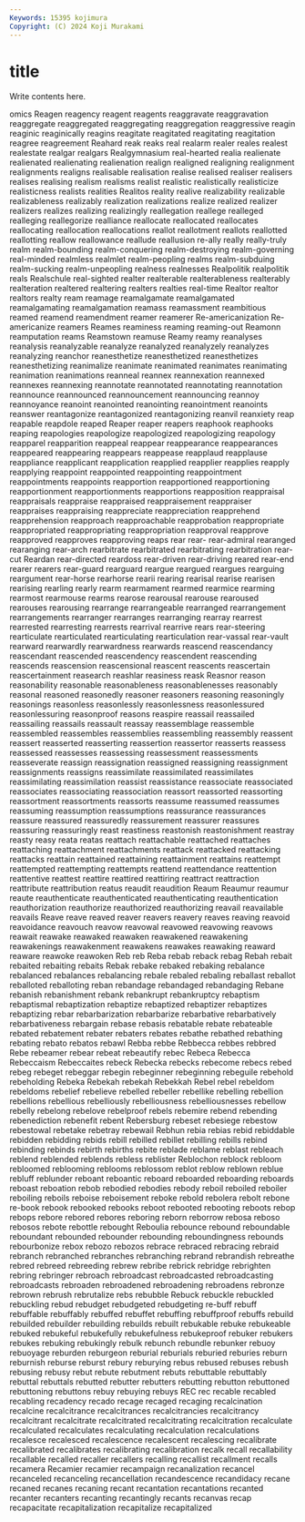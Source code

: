 ```yaml
---
Keywords: 15395 kojimura
Copyright: (C) 2024 Koji Murakami
---
```


# title

Write contents here.



omics Reagen reagency reagent
reagents reaggravate reaggravation reaggregate reaggregated reaggregating reaggregation reaggressive reagin reaginic
reaginically reagins reagitate reagitated reagitating reagitation reagree reagreement Reahard reak
reaks real realarm realer reales realest realestate realgar realgars Realgymnasium
real-hearted realia realienate realienated realienating realienation realign realigned realigning realignment
realignments realigns realisable realisation realise realised realiser realisers realises realising
realism realisms realist realistic realistically realisticize realisticness realists realities Realitos
reality realive realizability realizable realizableness realizably realization realizations realize realized
realizer realizers realizes realizing realizingly reallegation reallege realleged realleging reallegorize
realliance reallocate reallocated reallocates reallocating reallocation reallocations reallot reallotment reallots
reallotted reallotting reallow reallowance reallude reallusion re-ally really really-truly realm
realm-bounding realm-conquering realm-destroying realm-governing real-minded realmless realmlet realm-peopling realms realm-subduing
realm-sucking realm-unpeopling realness realnesses Realpolitik realpolitik reals Realschule real-sighted realter
realterable realterableness realterably realteration realtered realtering realters realties real-time Realtor
realtor realtors realty ream reamage reamalgamate reamalgamated reamalgamating reamalgamation reamass
reamassment reambitious reamed reamend reamendment reamer reamerer Re-americanization Re-americanize reamers
Reames reaminess reaming reaming-out Reamonn reamputation reams Reamstown reamuse Reamy
reamy reanalyses reanalysis reanalyzable reanalyze reanalyzed reanalyzely reanalyzes reanalyzing reanchor
reanesthetize reanesthetized reanesthetizes reanesthetizing reanimalize reanimate reanimated reanimates reanimating reanimation
reanimations reanneal reannex reannexation reannexed reannexes reannexing reannotate reannotated reannotating
reannotation reannounce reannounced reannouncement reannouncing reannoy reannoyance reanoint reanointed reanointing
reanointment reanoints reanswer reantagonize reantagonized reantagonizing reanvil reanxiety reap reapable
reapdole reaped Reaper reaper reapers reaphook reaphooks reaping reapologies reapologize
reapologized reapologizing reapology reapparel reapparition reappeal reappear reappearance reappearances reappeared
reappearing reappears reappease reapplaud reapplause reappliance reapplicant reapplication reapplied reapplier
reapplies reapply reapplying reappoint reappointed reappointing reappointment reappointments reappoints reapportion
reapportioned reapportioning reapportionment reapportionments reapportions reapposition reappraisal reappraisals reappraise reappraised
reappraisement reappraiser reappraises reappraising reappreciate reappreciation reapprehend reapprehension reapproach reapproachable
reapprobation reappropriate reappropriated reappropriating reappropriation reapproval reapprove reapproved reapproves reapproving
reaps rear rear- rear-admiral rearanged rearanging rear-arch rearbitrate rearbitrated rearbitrating
rearbitration rear-cut Reardan rear-directed reardoss rear-driven rear-driving reared rear-end rearer
rearers rear-guard rearguard reargue reargued reargues rearguing reargument rear-horse rearhorse
rearii rearing rearisal rearise rearisen rearising rearling rearly rearm rearmament
rearmed rearmice rearming rearmost rearmouse rearms rearose rearousal rearouse rearoused
rearouses rearousing rearrange rearrangeable rearranged rearrangement rearrangements rearranger rearranges rearranging
rearray rearrest rearrested rearresting rearrests rearrival rearrive rears rear-steering rearticulate
rearticulated rearticulating rearticulation rear-vassal rear-vault rearward rearwardly rearwardness rearwards reascend
reascendancy reascendant reascended reascendency reascendent reascending reascends reascension reascensional reascent
reascents reascertain reascertainment reasearch reashlar reasiness reask Reasnor reason reasonability
reasonable reasonableness reasonablenesses reasonably reasonal reasoned reasonedly reasoner reasoners reasoning
reasoningly reasonings reasonless reasonlessly reasonlessness reasonlessured reasonlessuring reasonproof reasons reaspire
reassail reassailed reassailing reassails reassault reassay reassemblage reassemble reassembled reassembles
reassemblies reassembling reassembly reassent reassert reasserted reasserting reassertion reassertor reasserts
reassess reassessed reassesses reassessing reassessment reassessments reasseverate reassign reassignation reassigned
reassigning reassignment reassignments reassigns reassimilate reassimilated reassimilates reassimilating reassimilation reassist
reassistance reassociate reassociated reassociates reassociating reassociation reassort reassorted reassorting reassortment
reassortments reassorts reassume reassumed reassumes reassuming reassumption reassumptions reassurance reassurances
reassure reassured reassuredly reassurement reassurer reassures reassuring reassuringly reast reastiness
reastonish reastonishment reastray reasty reasy reata reatas reattach reattachable reattached
reattaches reattaching reattachment reattachments reattack reattacked reattacking reattacks reattain reattained
reattaining reattainment reattains reattempt reattempted reattempting reattempts reattend reattendance reattention
reattentive reattest reattire reattired reattiring reattract reattraction reattribute reattribution reatus
reaudit reaudition Reaum Reaumur reaumur reaute reauthenticate reauthenticated reauthenticating reauthentication
reauthorization reauthorize reauthorized reauthorizing reavail reavailable reavails Reave reave reaved
reaver reavers reavery reaves reaving reavoid reavoidance reavouch reavow reavowal
reavowed reavowing reavows reawait reawake reawaked reawaken reawakened reawakening reawakenings
reawakenment reawakens reawakes reawaking reaward reaware reawoke reawoken Reb reb
Reba rebab reback rebag Rebah rebait rebaited rebaiting rebaits Rebak
rebake rebaked rebaking rebalance rebalanced rebalances rebalancing rebale rebaled rebaling
reballast reballot reballoted reballoting reban rebandage rebandaged rebandaging Rebane rebanish
rebanishment rebank rebankrupt rebankruptcy rebaptism rebaptismal rebaptization rebaptize rebaptized rebaptizer
rebaptizes rebaptizing rebar rebarbarization rebarbarize rebarbative rebarbatively rebarbativeness rebargain rebase
rebasis rebatable rebate rebateable rebated rebatement rebater rebaters rebates rebathe
rebathed rebathing rebating rebato rebatos rebawl Rebba rebbe Rebbecca rebbes
rebbred Rebe rebeamer rebear rebeat rebeautify rebec Rebeca Rebecca Rebeccaism
Rebeccaites rebeck Rebecka rebecks rebecome rebecs rebed rebeg rebeget rebeggar
rebegin rebeginner rebeginning rebeguile rebehold rebeholding Rebeka Rebekah rebekah Rebekkah
Rebel rebel rebeldom rebeldoms rebelief rebelieve rebelled rebeller rebellike rebelling
rebellion rebellions rebellious rebelliously rebelliousness rebelliousnesses rebellow rebelly rebelong rebelove
rebelproof rebels rebemire rebend rebending rebenediction rebenefit rebent Rebersburg rebeset
rebesiege rebestow rebestowal rebetake rebetray rebewail Rebhun rebia rebias rebid
rebiddable rebidden rebidding rebids rebill rebilled rebillet rebilling rebills rebind
rebinding rebinds rebirth rebirths rebite reblade reblame reblast rebleach reblend
reblended reblends rebless reblister Reblochon reblock rebloom rebloomed reblooming reblooms
reblossom reblot reblow reblown reblue rebluff reblunder reboant reboantic reboard
reboarded reboarding reboards reboast reboation rebob rebodied rebodies rebody reboil
reboiled reboiler reboiling reboils reboise reboisement reboke rebold rebolera rebolt
rebone re-book rebook rebooked rebooks reboot rebooted rebooting reboots rebop
rebops rebore rebored rebores reboring reborn reborrow rebosa reboso rebosos
rebote rebottle rebought Reboulia rebounce rebound reboundable reboundant rebounded rebounder
rebounding reboundingness rebounds rebourbonize rebox rebozo rebozos rebrace rebraced rebracing
rebraid rebranch rebranched rebranches rebranching rebrand rebrandish rebreathe rebred rebreed
rebreeding rebrew rebribe rebrick rebridge rebrighten rebring rebringer rebroach rebroadcast
rebroadcasted rebroadcasting rebroadcasts rebroaden rebroadened rebroadening rebroadens rebronze rebrown rebrush
rebrutalize rebs rebubble Rebuck rebuckle rebuckled rebuckling rebud rebudget rebudgeted
rebudgeting re-buff rebuff rebuffable rebuffably rebuffed rebuffet rebuffing rebuffproof rebuffs
rebuild rebuilded rebuilder rebuilding rebuilds rebuilt rebukable rebuke rebukeable rebuked
rebukeful rebukefully rebukefulness rebukeproof rebuker rebukers rebukes rebuking rebukingly rebulk
rebunch rebundle rebunker rebuoy rebuoyage reburden reburgeon reburial reburials reburied
reburies reburn reburnish reburse reburst rebury reburying rebus rebused rebuses
rebush rebusing rebusy rebut rebute rebutment rebuts rebuttable rebuttably rebuttal
rebuttals rebutted rebutter rebutters rebutting rebutton rebuttoned rebuttoning rebuttons rebuy
rebuying rebuys REC rec recable recabled recabling recadency recado recage
recaged recaging recalcination recalcine recalcitrance recalcitrances recalcitrancies recalcitrancy recalcitrant recalcitrate
recalcitrated recalcitrating recalcitration recalculate recalculated recalculates recalculating recalculation recalculations recalesce
recalesced recalescence recalescent recalescing recalibrate recalibrated recalibrates recalibrating recalibration recalk
recall recallability recallable recalled recaller recallers recalling recallist recallment recalls
recamera Recamier recamier recampaign recanalization recancel recanceled recanceling recancellation recandescence
recandidacy recane recaned recanes recaning recant recantation recantations recanted recanter
recanters recanting recantingly recants recanvas recap recapacitate recapitalization recapitalize recapitalized

